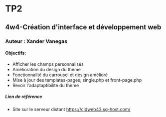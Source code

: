 # TP2
## 4w4-Création d'interface et développement web
### Auteur : Xander Vanegas

#### Objectifs:


- Afficher les champs personnalisés
- Amélioration du design du thème
- Fonctionnalité du carrousel et design amélioré
- Mise à jour des templates-pages, single.php et front-page.php
- Revoir l'adaptaptibilité du thème

##### Lien de référence
- Site sur le serveur distant 
https://cidweb43.sg-host.com/